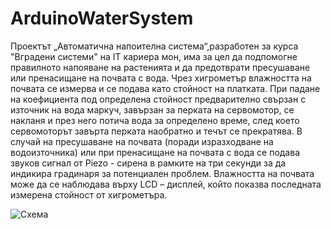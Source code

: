 # ArduinoWaterSystem
Проектът „Автоматична напоителна система“,разработен за курса "Вградени системи" на IT кариера мон, има за цел да подпомогне правилното напояване на растенията и да предотврати пресушаване или пренасищане на почвата с вода.
Чрез хигрометър влажността на почвата се измерва и се подава като стойност на платката. При падане на коефициента под определена стойност предварително свързан с източник на вода маркуч, завързан за перката на сервомотор, се накланя и през него потича вода за определено време, след което сервомоторът завърта перката наобратно и течът се прекратява.  В случай на пресушаване на почвата (поради изразходване на водоизточника) или при пренасищане на почвата с вода се подава звуков сигнал от Piezo - сирена в рамките на три секунди за да индикира градинаря за потенциален проблем.  Влажността на почвата може да се наблюдава върху LCD – дисплей, който показва последната измерена стойност от хигрометъра.

![Схема](https://user-images.githubusercontent.com/61094280/163730669-7008fe31-a1a9-43ae-9c5a-c2cf82cfd00b.png)
